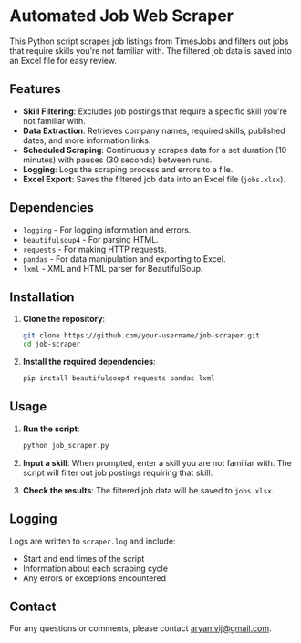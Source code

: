 # Automated Job Web Scraper

This Python script scrapes job listings from TimesJobs and filters out jobs that require skills you're not familiar with. The filtered job data is saved into an Excel file for easy review.

## Features

- **Skill Filtering**: Excludes job postings that require a specific skill you're not familiar with.
- **Data Extraction**: Retrieves company names, required skills, published dates, and more information links.
- **Scheduled Scraping**: Continuously scrapes data for a set duration (10 minutes) with pauses (30 seconds) between runs.
- **Logging**: Logs the scraping process and errors to a file.
- **Excel Export**: Saves the filtered job data into an Excel file (`jobs.xlsx`).

## Dependencies

- `logging` - For logging information and errors.
- `beautifulsoup4` - For parsing HTML.
- `requests` - For making HTTP requests.
- `pandas` - For data manipulation and exporting to Excel.
- `lxml` - XML and HTML parser for BeautifulSoup.

## Installation

1. **Clone the repository**:

    ```bash
    git clone https://github.com/your-username/job-scraper.git
    cd job-scraper
    ```

2. **Install the required dependencies**:

    ```bash
    pip install beautifulsoup4 requests pandas lxml
    ```

## Usage

1. **Run the script**:

    ```bash
    python job_scraper.py
    ```

2. **Input a skill**: When prompted, enter a skill you are not familiar with. The script will filter out job postings requiring that skill.

3. **Check the results**: The filtered job data will be saved to `jobs.xlsx`.

## Logging

Logs are written to `scraper.log` and include:
- Start and end times of the script
- Information about each scraping cycle
- Any errors or exceptions encountered

## Contact

For any questions or comments, please contact [aryan.vij@gmail.com](mailto:aryan.vij@gmail.com).
